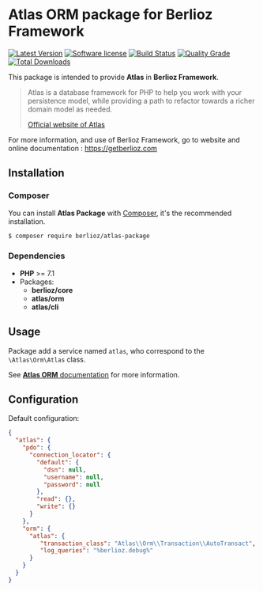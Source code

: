 # Atlas ORM package for Berlioz Framework

[![Latest Version](https://img.shields.io/packagist/v/berlioz/atlas-package.svg?style=flat-square)](https://github.com/BerliozFramework/AtlasPackage/releases)
[![Software license](https://img.shields.io/github/license/BerliozFramework/AtlasPackage.svg?style=flat-square)](https://github.com/BerliozFramework/AtlasPackage/blob/2.x/LICENSE)
[![Build Status](https://img.shields.io/github/workflow/status/BerliozFramework/AtlasPackage/Tests/2.x.svg?style=flat-square)](https://github.com/BerliozFramework/AtlasPackage/actions/workflows/tests.yml?query=branch%3A2.x)
[![Quality Grade](https://img.shields.io/codacy/grade/35cc79cf05c8460793c569e5b2fe1bbe/2.x.svg?style=flat-square)](https://www.codacy.com/manual/BerliozFramework/AtlasPackage)
[![Total Downloads](https://img.shields.io/packagist/dt/berlioz/atlas-package.svg?style=flat-square)](https://packagist.org/packages/berlioz/atlas-package)

This package is intended to provide **Atlas** in **Berlioz Framework**.

> Atlas is a database framework for PHP to help you work with your persistence model, while providing a path to refactor towards a richer domain model as needed.
> 
> [Official website of Atlas](http://atlasphp.io/)

For more information, and use of Berlioz Framework, go to website and online documentation :
https://getberlioz.com

## Installation

### Composer

You can install **Atlas Package** with [Composer](https://getcomposer.org/), it's the recommended installation.

```bash
$ composer require berlioz/atlas-package
```

### Dependencies

* **PHP** >= 7.1
* Packages:
  * **berlioz/core**
  * **atlas/orm**
  * **atlas/cli**


## Usage

Package add a service named `atlas`, who correspond to the `\Atlas\Orm\Atlas` class.

See [**Atlas ORM** documentation](http://atlasphp.io/) for more information.


## Configuration

Default configuration:
```json
{
  "atlas": {
    "pdo": {
      "connection_locator": {
        "default": {
          "dsn": null,
          "username": null,
          "password": null
        },
        "read": {},
        "write": {}
      }
    },
    "orm": {
      "atlas": {
         "transaction_class": "Atlas\\Orm\\Transaction\\AutoTransact",
         "log_queries": "%berlioz.debug%"
      }
    }
  }
}
```